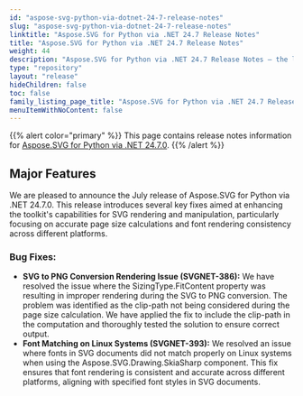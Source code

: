 ```yaml
---
id: "aspose-svg-python-via-dotnet-24-7-release-notes"
slug: "aspose-svg-python-via-dotnet-24-7-release-notes"
linktitle: "Aspose.SVG for Python via .NET 24.7 Release Notes"
title: "Aspose.SVG for Python via .NET 24.7 Release Notes"
weight: 44
description: "Aspose.SVG for Python via .NET 24.7 Release Notes – the latest updates and fixes."
type: "repository"
layout: "release"
hideChildren: false
toc: false
family_listing_page_title: "Aspose.SVG for Python via .NET 24.7 Release Notes"
menuItemWithNoContent: false
---
```

{{% alert color="primary" %}}
This page contains release notes information for [Aspose.SVG for Python via .NET 24.7.0](https://pypi.org/project/aspose-svg-net/24.7.0/).
{{% /alert %}}

## **Major Features**

We are pleased to announce the July release of Aspose.SVG for Python via .NET 24.7.0. This release introduces several key fixes aimed at enhancing the toolkit's capabilities for SVG rendering and manipulation, particularly focusing on accurate page size calculations and font rendering consistency across different platforms.

### Bug Fixes:

- **SVG to PNG Conversion Rendering Issue (SVGNET-386):** We have resolved the issue where the SizingType.FitContent property was resulting in improper rendering during the SVG to PNG conversion. The problem was identified as the clip-path not being considered during the page size calculation. We have applied the fix to include the clip-path in the computation and thoroughly tested the solution to ensure correct output.
- **Font Matching on Linux Systems (SVGNET-393):** We resolved an issue where fonts in SVG documents did not match properly on Linux systems when using the Aspose.SVG.Drawing.SkiaSharp component. This fix ensures that font rendering is consistent and accurate across different platforms, aligning with specified font styles in SVG documents.

